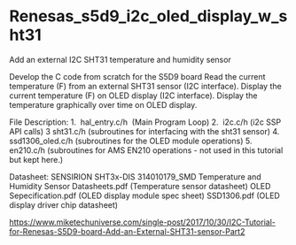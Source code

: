 # Renesas_s5d9_i2c_oled_display_w_sht31
Add an external I2C SHT31 temperature and humidity sensor

Develop the C code from scratch for the S5D9 board
Read the current temperature (F) from an external SHT31 sensor (I2C interface).
Display the current temperature (F) on OLED display (I2C interface).
Display the temperature graphically over time on OLED display.

File Description:
1.  hal_entry.c/h  (Main Program Loop)
2.  i2c.c/h (i2c SSP API calls)
3   sht31.c/h (subroutines for interfacing with the sht31 sensor)
4.  ssd1306_oled.c/h (subroutines for the OLED module operations)
5.  en210.c/h (subroutines for AMS EN210 operations - not used in this tutorial but kept here.)

Datasheet:
SENSIRION SHT3x-DIS 314010179_SMD Temperature and Humidity Sensor Datasheets.pdf (Temperature sensor datasheet)
OLED Sepecification.pdf (OLED display module spec sheet)
SSD1306.pdf (OLED display driver chip datasheet)

https://www.miketechuniverse.com/single-post/2017/10/30/I2C-Tutorial-for-Renesas-S5D9-board-Add-an-External-SHT31-sensor-Part2
